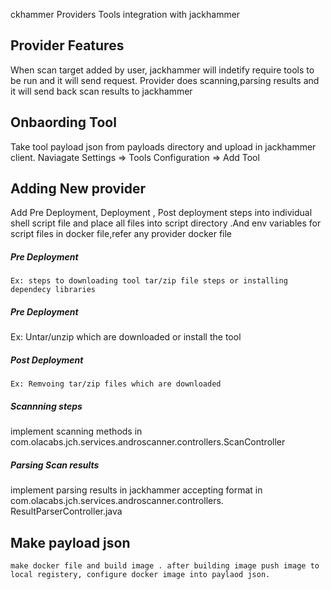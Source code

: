 ckhammer Providers 
  Tools integration with jackhammer

## Provider Features
  When scan target added by user, jackhammer will indetify require tools to be run and it will send request.
  Provider does scanning,parsing results and it will send back scan results to jackhammer 
  
## Onbaording Tool
  Take tool payload json from payloads directory and upload in jackhammer client. Naviagate Settings => Tools Configuration => Add Tool 
## Adding New provider
  Add Pre Deployment, Deployment , Post deployment steps into individual shell script file and place all files into script directory .And env variables for script files in docker file,refer any provider docker file 
  
##### Pre Deployment
    Ex: steps to downloading tool tar/zip file steps or installing dependecy libraries
##### Pre Deployment
   Ex: Untar/unzip which are downloaded or install the tool 
##### Post Deployment
    Ex: Remvoing tar/zip files which are downloaded 
##### Scannning steps 
   implement scanning methods in com.olacabs.jch.services.androscanner.controllers.ScanController 
##### Parsing Scan results 
   implement parsing results in jackhammer accepting format in com.olacabs.jch.services.androscanner.controllers. ResultParserController.java 
   
## Make payload json 
    make docker file and build image . after building image push image to local registery, configure docker image into paylaod json. 
